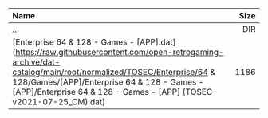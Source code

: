 |Name|Size|
|:---|---:|
|[..](../index.html)|DIR|
|[Enterprise 64 & 128 - Games - [APP].dat](https://raw.githubusercontent.com/open-retrogaming-archive/dat-catalog/main/root/normalized/TOSEC/Enterprise/64 & 128/Games/[APP]/Enterprise 64 & 128 - Games - [APP]/Enterprise 64 & 128 - Games - [APP] (TOSEC-v2021-07-25_CM).dat)|1186|
